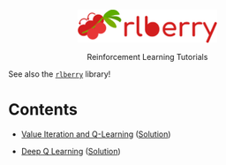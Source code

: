 <!-- Logo -->
<p align="center">
   <img src="logo/logo_wide.svg" width="50%">
</p>

<!-- Short description -->
<p align="center">
   Reinforcement Learning Tutorials
</p>

See also the [`rlberry`](https://github.com/rlberry-py/rlberry) library!

# Contents

*   [Value Iteration and Q-Learning](https://github.com/rlberry-py/tutorials/blob/main/Value%20Iteration%20and%20Q-Learning/Value_Iteration_and_Q_Learning.ipynb) ([Solution](https://github.com/rlberry-py/tutorials/blob/main/Value%20Iteration%20and%20Q-Learning/(Solution)_Tutorial_Value_Iteration_and_Q_Learning.ipynb))

*   [Deep Q Learning](https://github.com/rlberry-py/tutorials/blob/main/Deep_Q_Learning/Tutorial_Deep_Q_Learning.ipynb) ([Solution](https://github.com/rlberry-py/tutorials/blob/main/Deep_Q_Learning/Solution_Tutorial_Deep_Q_Learning.ipynb))
